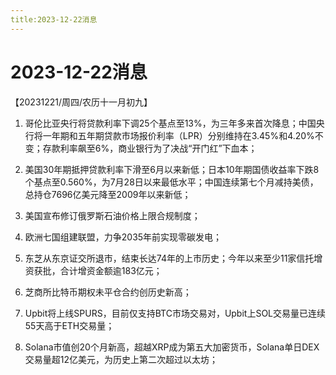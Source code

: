```yaml
---
title:2023-12-22消息
---
```

# 2023-12-22消息
【20231221/周四/农历十一月初九】

1. 哥伦比亚央行将贷款利率下调25个基点至13%，为三年多来首次降息；中国央行将一年期和五年期贷款市场报价利率（LPR）分别维持在3.45%和4.20%不变；存款利率飙至6%，商业银行为了决战“开门红”下血本；

2. 美国30年期抵押贷款利率下滑至6月以来新低；日本10年期国债收益率下跌8个基点至0.560%，为7月28日以来最低水平；中国连续第七个月减持美债，总持仓7696亿美元降至2009年以来新低；

3. 美国宣布修订俄罗斯石油价格上限合规制度；

4. 欧洲七国组建联盟，力争2035年前实现零碳发电；

5. 东芝从东京证交所退市，结束长达74年的上市历史；今年以来至少11家信托增资获批，合计增资金额逾183亿元；

6. 芝商所比特币期权未平仓合约创历史新高；

7. Upbit将上线SPURS，目前仅支持BTC市场交易对，Upbit上SOL交易量已连续55天高于ETH交易量；

8. Solana市值创20个月新高，超越XRP成为第五大加密货币，Solana单日DEX交易量超12亿美元，为历史上第二次超过以太坊；